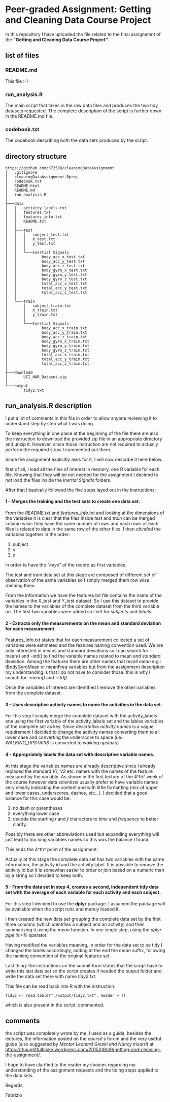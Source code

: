 # Peer-graded Assignment: Getting and Cleaning Data Course Project
In this repository I have uploaded the file related to the final assignemnt of
the **"Getting and Cleaning Data Course Project"**.

## list of files

### README.md
This file :-)

### run_analysis.R

The main script that takes in the raw data files and produces the two tidy
datasets requested. The complete description of the script is further down
in the README.md file.

### codebook.txt

The codebook describing both the data sets produced by the script.

## directory structure

````
https://github.com/h72580/cleaningDataAssignment
│   .gitignore
│   cleaningDataAssignment.Rproj
│   codebook.txt
│   README.html
│   README.md
│   run_analysis.R
│
├───data
│   │   activity_labels.txt
│   │   features.txt
│   │   features_info.txt
│   │   README.txt
│   │
│   ├───test
│   │   │   subject_test.txt
│   │   │   X_test.txt
│   │   │   y_test.txt
│   │   │
│   │   └───Inertial Signals
│   │           body_acc_x_test.txt
│   │           body_acc_y_test.txt
│   │           body_acc_z_test.txt
│   │           body_gyro_x_test.txt
│   │           body_gyro_y_test.txt
│   │           body_gyro_z_test.txt
│   │           total_acc_x_test.txt
│   │           total_acc_y_test.txt
│   │           total_acc_z_test.txt
│   │
│   └───train
│       │   subject_train.txt
│       │   X_train.txt
│       │   y_train.txt
│       │
│       └───Inertial Signals
│               body_acc_x_train.txt
│               body_acc_y_train.txt
│               body_acc_z_train.txt
│               body_gyro_x_train.txt
│               body_gyro_y_train.txt
│               body_gyro_z_train.txt
│               total_acc_x_train.txt
│               total_acc_y_train.txt
│               total_acc_z_train.txt
│
├───download
│       UCI_HAR_Dataset.zip
│
└───output
        tidy2.txt
````

## run_analysis.R description
I put a lot of comments in this file in order to allow anyone reviewing it to
understand step by step what I was doing.

To keep everything in one place at the beginning of the file there are also the
instruction to download the provided zip file in an appropriate directory and
unzip it. However, since those instruction are not required to actually perform
the required steps I commented out them.

Since the assignment explicitly asks for it, I will now describe it here below.

first of all, I load all the files of interest in memory, one R variable for
each file. Knowing that they will be not needed for the assignment I decided to
*not* load the files inside the *Inertial Signals* folders.

After that I basically followed the five steps layed out in the instructions:

#### 1 - Merges the training and the test sets to create one data set.

From the *README.txt* and *features_info.txt* and looking at the dimensions of
the variables it is clear that the files inside *test* and *train* can be merged
column wise: they have the same number of rows and each rows of each files is
related to data in the same row of the other files. I then *cbind*ed the
variables together in the order:

1. subject
2. y
3. x

in order to have the *"keys"* of the record as first variables.

The test and train data set at this stage are composed of different set of
observation of the same variables so I simply merged them row wise *rbind*ing
them.

From the information we have the features.txt file contains the name of the
variables in the X_test and Y_test dataset. So I use this dataset to provide
the names to the variables of the complete dataset from the third variable on.
The first two variables were added so I set for *subjects* and *labels*.

#### 2 - Extracts only the measurements on the mean and standard deviation for each measurement.

Features_info.txt states that for each measurement collected a set of variables
were estimated and the features naming convention used. We are only interested
in means and standard deviations so I can search for -mean() and -std() to find
the variable names related to mean and standard deviation. Among the features
there are other names that recall *mean* e.g.: tBodyGyroMean or meanFreq
variables but from the assignment description my understanding is that I do not
have to consider those. this is why I search for *-mean()* and *-std()*.

Once the variables of interest are identified I remove the other variables from
the complete dataset.

#### 3 - Uses descriptive activity names to name the activities in the data set.

For this step I simply merge the complete dataset with the activity_labels one
using the first variable of the activity_labels set and the lables variables of
the complete set as key. Since *descriptive activity names* is a vague
requirement I decided to change the activity names converting them to all lower
case and converting the underscore to space (i.e.: *WALKING_UPSTAIRS* is
converted to *walking upstairs*)

#### 4 - Appropriately labels the data set with descriptive variable names.

At this stage the variables names are already descriptive since I already
replaced the standard *V1*, *V2* etc. names with the names of the feature
measured by the variable.
As shown in the first lecture of the 4^th^ week of the course however data
scientists usually prefer to have variable names very clearly indicating the
content and with little formatting (mix of upper and lower cases, underscores,
dashes, etc...).
I decided that a good balance for this case would be:

1. no dash or parentheses
2. everything lower case
3. decode the starting *t* and *f* characters to *time* and *frequency* to better clarify.

Possibly there are other abbreviations used but expanding everything will just
lead to too long variables names so this was the balance I found.

This ends the 4^th^ point of the assignment.

Actually at this stage the complete data set has two variables with the same
information, the activity id and the activity label. It is possible to remove
the activity id but it is somewhat easier to order or join based on a numeric
than by a string so I decided to keep both.

#### 5 - From the data set in step 4, creates a second, independent tidy data set with the average of each variable for each activity and each subject.

For this step I decided to use the **dplyr** package. I assumed the package will
be available when the script runs and merely loaded it.

I then created the new data set grouping the complete data set by the first three
columns (which identifies a subject and an activity) and then summarizing it
using the *mean* function. In one single step, using the *dplyr pipe %>%*
operator.

Having modified the variables meaning, in order for the data set to be tidy I
changed the labels accordingly, adding at the end the *mean* suffix, following
the naming convention of the original features set.

Last thing: the instructions on the submit form states that the script have to
write this last data set so the script creates if needed the output folder and
write the data set there with name *tidy2.txt*.

This file can be read back into R with the instruction:

` tidy2 <- read.table("./output/tidy2.txt", header = T) `

which is also present in the script, commented.

## comments
the script was completely wrote by me, I used as a guide, besides the lectures,
the information posted on the course's forum and the very useful guide (also
suggested by *Mentor Leonard Greski and Nancy Irisarri*) at
https://thoughtfulbloke.wordpress.com/2015/09/09/getting-and-cleaning-the-assignment/.

I hope to have clarified to the reader my choices regarding my understanding
of the assignment requests and the tiding steps applied to the data sets.

Regards,

Fabrizio
